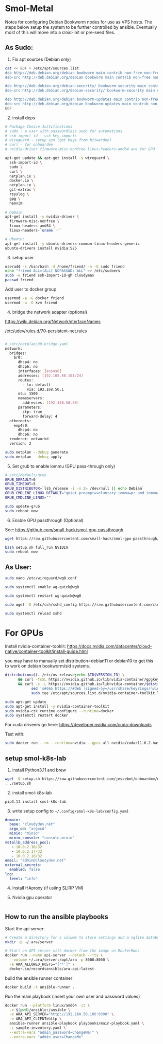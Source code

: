 # Smol-Metal

Notes for configuring Debian Bookworm nodes for use as VPS hosts.
The steps below setup the system to be further controlled by ansible. Eventually most of this will move into a cloid-init or pre-seed files.

## As Sudo:

1. Fix apt sources (Debian only)

```bash
cat << EOF > /etc/apt/sources.list
deb http://deb.debian.org/debian bookworm main contrib non-free non-free-firmware
deb-src http://deb.debian.org/debian bookworm main contrib non-free non-free-firmware

deb http://deb.debian.org/debian-security/ bookworm-security main contrib non-free
deb-src http://deb.debian.org/debian-security/ bookworm-security main contrib non-free

deb http://deb.debian.org/debian bookworm-updates main contrib non-free
deb-src http://deb.debian.org/debian bookworm-updates main contrib non-free
EOF
```

2. install deps

```bash
# Package Choice Justifications
# sudo - a user with passwordless sudo for automations
# ssh-import-id - ssh key imports
# wireguard - setup vpn (get keys from bitwarden)
# curl - for onboardme
# nvidia-driver firmware-misc-nonfree linux-headers-amd64 are for GPU

apt-get update && apt-get install -y wireguard \
  ssh-import-id \
  sudo \
  curl \
  netplan.io \
  docker.io \
  netplan.io \
  git-extras \
  rsyslog \
  gpg \
  neovim
  
# Debain
apt-get install -y nvidia-driver \
  firmware-misc-nonfree \
  linux-headers-amd64 \
  linux-headers-`uname -r`

# Ubuntu:
apt-get install -y ubuntu-drivers-common linux-headers-generic
ubuntu-drivers install nvidia:525
```

3. setup user

```bash
useradd -s /bin/bash -d /home/friend/ -m -G sudo friend
echo "friend ALL=(ALL) NOPASSWD: ALL" >> /etc/sudoers
sudo -u friend ssh-import-id-gh cloudymax
passwd friend
```

Add user to docker group
```bash
usermod -a -G docker friend
usermod -a -G kvm friend
```

4. bridge the network adapter (optional)

https://wiki.debian.org/NetworkInterfaceNames

/etc/udev/rules.d/70-persistent-net.rules
```bash

```

```bash
# /etc/netplan/99-bridge.yaml
network:
  bridges:
    br0:
      dhcp4: no
      dhcp6: no
      interfaces: [enp4s0]
      addresses: [192.168.50.101/24]
      routes:
        - to: default
          via: 192.168.50.1
      mtu: 1500
      nameservers:
        addresses: [192.168.50.50]
      parameters:
        stp: true
        forward-delay: 4
  ethernets:
    enp4s0:
      dhcp4: no
      dhcp6: no
  renderer: networkd
  version: 2

sudo netplan --debug generate
sudo netplan --debug apply
```

5. Set grub to enable iommu (GPU pass-through only)

```bash
# /etc/default/grub
GRUB_DEFAULT=0
GRUB_TIMEOUT=5
GRUB_DISTRIBUTOR=`lsb_release -i -s 2> /dev/null || echo Debian`
GRUB_CMDLINE_LINUX_DEFAULT="quiet preempt=voluntary iommu=pt amd_iommu=on intel_iommu=on"
GRUB_CMDLINE_LINUX=""

sudo update-grub
sudo reboot now
```

6. Enable GPU passthrough (Optional) 

See: https://github.com/small-hack/smol-gpu-passthrough

```bash
wget https://raw.githubusercontent.com/small-hack/smol-gpu-passthrough/main/setup.sh

bash setup.sh full_run NVIDIA
sudo reboot now
```

## As User:

```bash
sudo nano /etc/wireguard/wg0.conf

sudo systemctl enable wg-quick@wg0

sudo systemctl restart wg-quick@wg0
```

```bash
sudo wget -O /etc/ssh/sshd_config https://raw.githubusercontent.com/cloudymax/linux_notes/main/sshd_config

sudo systemctl reload sshd
```

# For GPUs

Install nvidia-container-tooklit: https://docs.nvidia.com/datacenter/cloud-native/container-toolkit/install-guide.html

you may have to manually set distribution=debian11 or debian10 to get this to work on
debian bookworm/sid systems.

```bash
distribution=$(. /etc/os-release;echo $ID$VERSION_ID) \
      && curl -fsSL https://nvidia.github.io/libnvidia-container/gpgkey | sudo gpg --dearmor -o /usr/share/keyrings/nvidia-container-toolkit-keyring.gpg \
      && curl -s -L https://nvidia.github.io/libnvidia-container/$distribution/libnvidia-container.list | \
            sed 's#deb https://#deb [signed-by=/usr/share/keyrings/nvidia-container-toolkit-keyring.gpg] https://#g' | \
            sudo tee /etc/apt/sources.list.d/nvidia-container-toolkit.list

sudo apt-get update
sudo apt-get install -y nvidia-container-toolkit
sudo nvidia-ctk runtime configure --runtime=docker
sudo systemctl restart docker
```

For cuda driveers go here: https://developer.nvidia.com/cuda-downloads

Test with:

```bash
sudo docker run --rm --runtime=nvidia --gpus all nvidia/cuda:11.6.2-base-ubuntu20.04 nvidia-smi
```

## setup smol-k8s-lab

1. install Python3.11 and brew
```bash
wget -O setup.sh https://raw.githubusercontent.com/jessebot/onboardme/main/setup.sh
. ./setup.sh
```

2. install smol-k8s-lab
```bash
pip3.11 install smol-k8s-lab
```

3. write setup config to `~/.config/smol-k8s-lab/config.yaml`
```yaml
domain:
  base: "cloudydev.net"
  argo_cd: "argocd"
  minio: "minio"
  minio_console: "console.minio"
metallb_address_pool:
   - 10.0.2.16/32
   - 10.0.2.17/32
   - 10.0.2.18/32
email: "admin@cloudydev.net"
external_secrets:
  enabled: false
log:
  level: "info"
```

4. Install HAproxy (if usiing SLIRP VM)

5. Nvidia gpu operator

```bash

```

## How to run the ansible playbooks

Start the api server:

```bash
# Create a directory for a volume to store settings and a sqlite database
mkdir -p ~/.ara/server

# Start an API server with docker from the image on DockerHub:
docker run --name api-server --detach --tty \
  --volume ~/.ara/server:/opt/ara -p 8000:8000 \
  -e ARA_ALLOWED_HOSTS="['*']" \
  docker.io/recordsansible/ara-api:latest
```

build the ansible runner container

```bash
docker build -t ansible-runner .
```

Run the main playbook (insert your own user and password values)

```bash
docker run --platform linux/amd64 -it \
  -v $(pwd)/ansible:/ansible \
  -e ARA_API_SERVER="http://192.168.50.100:8000" \
  -e ARA_API_CLIENT=http \
  ansible-runner ansible-playbook playbooks/main-playbook.yaml \
  -i sample-inventory.yaml \
  --extra-vars "admin_password=ChangeMe!" \
  --extra-vars "admin_user=ChangeMe"
```
